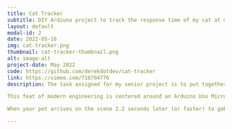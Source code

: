 ```yaml
---
title: Cat Tracker
subtitle: DIY Ardiuno project to track the response time of my cat at mealtime.
layout: default
modal-id: 2
date: 2022-05-16
img: cat-tracker.png
thumbnail: cat-tracker-thumbnail.png
alt: image-alt
project-date: May 2022
code: https://github.com/derekdotdev/cat-tracker
link: https://vimeo.com/718704776
description: The task assigned for my senior project is to put together a small data collection system and visualize the data in a graphical manner. When brainstorming ideas one evening, my 16-pound cat Juno came in to let me know he was hungry. Now, I cut myself out of that equation *years ago* by getting him an auto-feeder, but he still insists on letting me know when it's dinner time. What happened next was pure serendipity. The instant his feeder began to loudly dispense his food, he bolted out of the room faster than a bat out of hell! It was then that I realized what I had to do....

This feat of modern engineering is centered around an Arduino Uno Microcontroller which leverages the power of its ATMega328P to do the unthinkable. The Cat Tracker 5000 uses an AVR PIC sound sensor to detect when your pet's food begins dispensing and stores the foodEvent with a timestamp provided by its fully-programmable DS3231 real-time clock (RTC) module. 

When your pet arrives on the scene 2.2 seconds later (or faster) to gobble down that hard-earned food, the second sensor-a passive infrared (PIR)-is triggered. The sensor trip triggers an operation which subtracts the foodEvent timestamp from the current timestamp and writes the overall cat response time to an SD card as a CSV. Finally, you can import this data into your favorite spreadsheet program for analysis!

---
```

